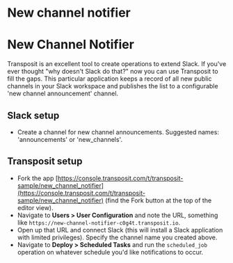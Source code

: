 # New channel notifier
# New Channel Notifier

Transposit is an excellent tool to create operations to extend Slack. If you've ever thought "why doesn't Slack do that?" now you can use Transposit to fill the gaps. 
This particular application keeps a record of all new public channels in your Slack workspace and publishes the list to a configurable 'new channel announcement' channel.

## Slack setup

  * Create a channel for new channel announcements. Suggested names: 'announcements' or 'new_channels'.

## Transposit setup

  * Fork the app [https://console.transposit.com/t/transposit-sample/new_channel_notifier](https://console.transposit.com/t/transposit-sample/new_channel_notifier) (find the Fork button at the top of the editor view).
  * Navigate to **Users > User Configuration** and note the URL, something like `https://new-channel-notifier-c0g4t.transposit.io`.
  * Open up that URL and connect Slack (this will install a Slack application with limited privileges). Specify the channel name you created above.
  * Navigate to **Deploy > Scheduled Tasks** and run the `scheduled_job` operation on whatever schedule you'd like notifications to occur.

